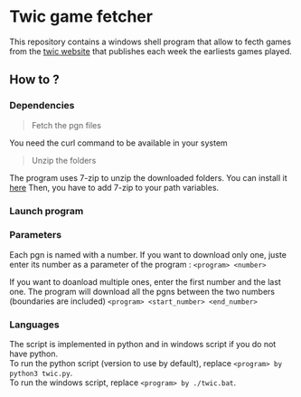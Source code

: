 # Twic game fetcher

This repository contains a windows shell program that allow to fecth games from the [twic website](https://theweekinchess.com/) that publishes each week the earliests games played.

## How to ?

### Dependencies

> Fetch the pgn files

You need the curl command to be available in your system

> Unzip the folders

The program uses 7-zip to unzip the downloaded folders. You can install it [here](https://www.7-zip.org/download.html)
Then, you have to add 7-zip to your path variables.

### Launch program

### Parameters

Each pgn is named with a number. If you want to download only one, juste enter its number as a parameter of the program : 
`<program> <number>`

If you want to doanload multiple ones, enter the first number and the last one. The program will download all the pgns between the two numbers (boundaries are included)
`<program> <start_number> <end_number>`

### Languages

The script is implemented in python and in windows script if you do not have python.  
To run the python script (version to use by default), replace `<program> by python3 twic.py`.  
To run the windows script, replace `<program> by ./twic.bat`.



